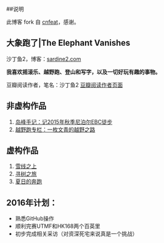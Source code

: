 ##说明


此博客 fork 自 [cnfeat](http://cefeat.com)，感谢。




## 大象跑了|The Elephant Vanishes



沙丁鱼2，博客：[sardine2.com](sardine2.com)

**我喜欢摇滚乐、越野跑、登山和写字，以及一切好玩有趣的事物。**

豆瓣阅读作者，笔名：沙丁鱼2 [豆瓣阅读作者页面](https://read.douban.com/people/sardine2/)

## 非虚构作品 

1. [岛峰手记：记2015年秋季尼泊尔EBC徒步](https://read.douban.com/ebook/18254321/?ici=rating&amp;icn=noti)
2. [越野跑专栏：一枚文青的越野之路](https://read.douban.com/column/990767/)

## 虚构作品

1. [雪线之上](http://read.douban.com/ebook/1718590/)
2. [寻树之旅](http://read.douban.com/ebook/3020156/)
3. [夏日的奔跑](http://read.douban.com/ebook/13125765/?ici=rating&icn=noti)

## 2016年计划：

- 熟悉GitHub操作
- 顺利完赛UTMF和HK168两个百英里
- 初步完成相关采访（对资深死宅来说真是一个挑战）

